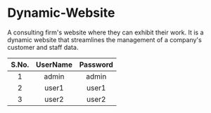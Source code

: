 # Dynamic-Website
 
 A consulting firm's website where they can exhibit their work. It is a dynamic website that streamlines the management of a company's customer and staff data.

| S.No. | UserName | Password |
| :-------: | :-------: | :-------: |
| 1 | admin | admin |
| 2 | user1 | user1 |
| 3 | user2 | user2 |
